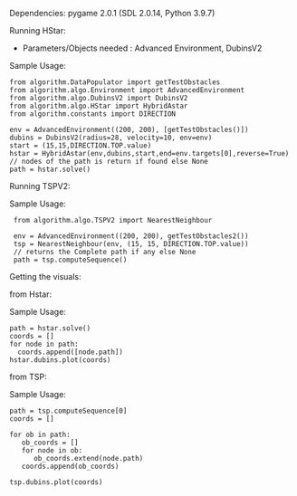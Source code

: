 Dependencies: pygame 2.0.1 (SDL 2.0.14, Python 3.9.7)



Running HStar:
+ Parameters/Objects needed : Advanced Environment, DubinsV2

Sample Usage:
```
from algorithm.DataPopulator import getTestObstacles
from algorithm.algo.Environment import AdvancedEnvironment
from algorithm.algo.DubinsV2 import DubinsV2
from algorithm.algo.HStar import HybridAstar
from algorithm.constants import DIRECTION

env = AdvancedEnvironment((200, 200), [getTestObstacles()])
dubins = DubinsV2(radius=28, velocity=10, env=env)
start = (15,15,DIRECTION.TOP.value)
hstar = HybridAstar(env,dubins,start,end=env.targets[0],reverse=True)
// nodes of the path is return if found else None
path = hstar.solve() 
```

Running TSPV2:

Sample Usage:
```
 from algorithm.algo.TSPV2 import NearestNeighbour

 env = AdvancedEnvironment((200, 200), getTestObstacles2())
 tsp = NearestNeighbour(env, (15, 15, DIRECTION.TOP.value))
 // returns the Complete path if any else None
 path = tsp.computeSequence()
```

Getting the visuals:

from Hstar:

Sample Usage:
```
path = hstar.solve()
coords = []
for node in path:
  coords.append([node.path])
hstar.dubins.plot(coords)
```
from TSP:

Sample Usage:
```
path = tsp.computeSequence[0]
coords = []

for ob in path:
   ob_coords = []
   for node in ob:
      ob_coords.extend(node.path)
   coords.append(ob_coords)

tsp.dubins.plot(coords)
   
```
